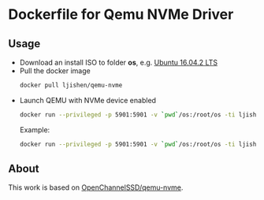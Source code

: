 # Dockerfile for Qemu NVMe Driver

## Usage

- Download an install ISO to folder **os**, e.g. [Ubuntu 16.04.2 LTS](http://releases.ubuntu.com/16.04.2/ubuntu-16.04.2-desktop-amd64.iso)
- Pull the docker image
   ```bash
   docker pull ljishen/qemu-nvme
   ```
- Launch QEMU with NVMe device enabled
   ```bash
   docker run --privileged -p 5901:5901 -v `pwd`/os:/root/os -ti ljishen/qemu-nvme -smp <number of cores to use> -m <amount of memory> -cdrom <CD-ROM image>
   ```
   Example:
   ```bash
   docker run --privileged -p 5901:5901 -v `pwd`/os:/root/os -ti ljishen/qemu-nvme -smp 15 -m 16G -cdrom /root/os/ubuntu-16.04.2-desktop-amd64.iso
   ```

## About

This work is based on [OpenChannelSSD/qemu-nvme](https://github.com/OpenChannelSSD/qemu-nvme).
